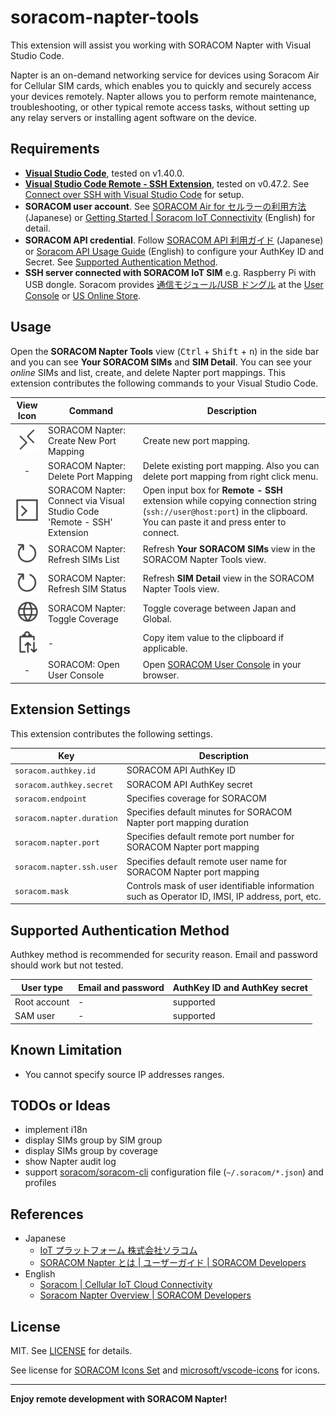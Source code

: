 # soracom-napter-tools

This extension will assist you working with SORACOM Napter with Visual Studio Code.

Napter is an on-demand networking service for devices using Soracom Air for Cellular SIM cards, which enables you to quickly and securely access your devices remotely. Napter allows you to perform remote maintenance, troubleshooting, or other typical remote access tasks, without setting up any relay servers or installing agent software on the device.

## Requirements

- [**Visual Studio Code**](https://code.visualstudio.com/), tested on v1.40.0.
- [**Visual Studio Code Remote - SSH Extension**](https://marketplace.visualstudio.com/items?itemName=ms-vscode-remote.remote-ssh), tested on v0.47.2. See [Connect over SSH with Visual Studio Code](https://code.visualstudio.com/remote-tutorials/ssh/getting-started) for setup.
- **SORACOM user account**. See [SORACOM Air for セルラーの利用方法](https://soracom.jp/start/) (Japanese) or [Getting Started | Soracom IoT Connectivity](https://www.soracom.io/getting-started/) (English) for detail.
- **SORACOM API credential**. Follow [SORACOM API 利用ガイド](https://dev.soracom.io/jp/docs/api_guide/) (Japanese) or [Soracom API Usage Guide](https://developers.soracom.io/en/docs/tools/api-reference/) (English) to configure your AuthKey ID and Secret. See [Supported Authentication Method](#supported-authentication-method).
- **SSH server connected with SORACOM IoT SIM** e.g. Raspberry Pi with USB dongle. Soracom provides [通信モジュール/USB ドングル](https://soracom.jp/products/module/) at the [User Console](https://console.soracom.io) or [US Online Store](https://www.soracom.io/us-store/).

## Usage

Open the **SORACOM Napter Tools** view (<kbd>Ctrl</kbd> + <kbd>Shift</kbd> + <kbd>n</kbd>) in the side bar and you can see **Your SORACOM SIMs** and **SIM Detail**. You can see your _online_ SIMs and list, create, and delete Napter port mappings. This extension contributes the following commands to your Visual Studio Code.

|          View Icon           | Command                                                                 | Description                                                                                                                                                           |
| :--------------------------: | ----------------------------------------------------------------------- | --------------------------------------------------------------------------------------------------------------------------------------------------------------------- |
| ![](media/remote-light.png)  | SORACOM Napter: Create New Port Mapping                                 | Create new port mapping.                                                                                                                                              |
|              -               | SORACOM Napter: Delete Port Mapping                                     | Delete existing port mapping. Also you can delete port mapping from right click menu.                                                                                 |
| ![](media/console-light.png) | SORACOM Napter: Connect via Visual Studio Code 'Remote - SSH' Extension | Open input box for **Remote - SSH** extension while copying connection string (`ssh://user@host:port`) in the clipboard. You can paste it and press enter to connect. |
| ![](media/refresh-light.png) | SORACOM Napter: Refresh SIMs List                                       | Refresh **Your SORACOM SIMs** view in the SORACOM Napter Tools view.                                                                                                  |
| ![](media/refresh-light.png) | SORACOM Napter: Refresh SIM Status                                      | Refresh **SIM Detail** view in the SORACOM Napter Tools view.                                                                                                         |
|  ![](media/globe-light.png)  | SORACOM Napter: Toggle Coverage                                         | Toggle coverage between Japan and Global.                                                                                                                             |
| ![](media/clippy-light.png)  | -                                                                       | Copy item value to the clipboard if applicable.                                                                                                                       |
|              -               | SORACOM: Open User Console                                              | Open [SORACOM User Console](https://console.soracom.io) in your browser.                                                                                              |

## Extension Settings

This extension contributes the following settings.

| Key                       | Description                                                                                      |
| ------------------------- | ------------------------------------------------------------------------------------------------ |
| `soracom.authkey.id`      | SORACOM API AuthKey ID                                                                           |
| `soracom.authkey.secret`  | SORACOM API AuthKey secret                                                                       |
| `soracom.endpoint`        | Specifies coverage for SORACOM                                                                   |
| `soracom.napter.duration` | Specifies default minutes for SORACOM Napter port mapping duration                               |
| `soracom.napter.port`     | Specifies default remote port number for SORACOM Napter port mapping                             |
| `soracom.napter.ssh.user` | Specifies default remote user name for SORACOM Napter port mapping                               |
| `soracom.mask`            | Controls mask of user identifiable information such as Operator ID, IMSI, IP address, port, etc. |

## Supported Authentication Method

Authkey method is recommended for security reason. Email and password should work but not tested.

| User type    | Email and password | AuthKey ID and AuthKey secret |
| ------------ | ------------------ | ----------------------------- |
| Root account | -                  | supported                     |
| SAM user     | -                  | supported                     |

## Known Limitation

- You cannot specify source IP addresses ranges.

## TODOs or Ideas

- implement i18n
- display SIMs group by SIM group
- display SIMs group by coverage
- show Napter audit log
- support [soracom/soracom-cli](https://github.com/soracom/soracom-cli/) configuration file (`~/.soracom/*.json`) and profiles

## References

- Japanese
  - [IoT プラットフォーム 株式会社ソラコム](https://soracom.jp/)
  - [SORACOM Napter とは | ユーザーガイド | SORACOM Developers](https://dev.soracom.io/jp/napter/what-is-napter/)
- English
  - [Soracom | Cellular IoT Cloud Connectivity](https://www.soracom.io/)
  - [Soracom Napter Overview | SORACOM Developers](https://developers.soracom.io/en/docs/napter/)

## License

MIT. See [LICENSE](LICENSE) for details.

See license for [SORACOM Icons Set](https://dev.soracom.io/jp/docs/sis/) and [microsoft/vscode-icons](https://github.com/microsoft/vscode-icons) for icons.

---

**Enjoy remote development with SORACOM Napter!**
